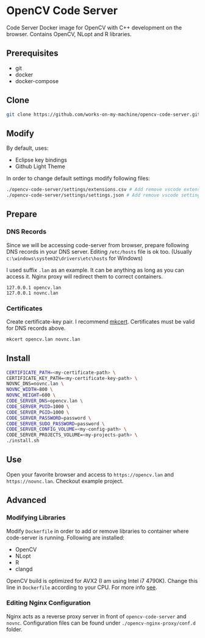 # OpenCV Code Server
Code Server Docker image for OpenCV with C++ development on the browser. Contains OpenCV, NLopt and R libraries.

## Prerequisites
- git
- docker
- docker-compose


## Clone
```bash
git clone https://github.com/works-on-my-machine/opencv-code-server.git
```

## Modify
By default, uses:
- Eclipse key bindings
- Github Light Theme

In order to change default settings modify following files:
```bash
./opencv-code-server/settings/extensions.csv # Add remove vscode extensions
./opencv-code-server/settings/settings.json # Add remove vscode settings
```

## Prepare
### DNS Records
Since we will be accessing code-server from browser, prepare following DNS records in your DNS server. Editing `/etc/hosts` file is ok too. (Usually `c:\windows\system32\drivers\etc\hosts` for Windows)

I used suffix `.lan` as an example. It can be anything as long as you can access it. Nginx proxy will redirect them to correct containers.
```
127.0.0.1 opencv.lan
127.0.0.1 novnc.lan
```
### Certificates
Create certificate-key pair. I recommend [mkcert](https://github.com/FiloSottile/mkcert). Certificates must be valid for DNS records above.

```bash
mkcert opencv.lan novnc.lan
```
## Install
```bash
CERTIFICATE_PATH=<my-certificate-path> \
CERTIFICATE_KEY_PATH=<my-certificate-key-path> \
NOVNC_DNS=novnc.lan \
NOVNC_WIDTH=800 \
NOVNC_HEIGHT=600 \
CODE_SERVER_DNS=opencv.lan \
CODE_SERVER_PUID=1000 \
CODE_SERVER_PGID=1000 \
CODE_SERVER_PASSWORD=password \
CODE_SERVER_SUDO_PASSWORD=password \
CODE_SERVER_CONFIG_VOLUME=<my-config-path> \
CODE_SERVER_PROJECTS_VOLUME=<my-projects-path> \
./install.sh
```

## Use
Open your favorite browser and access to `https://opencv.lan` and `https://novnc.lan`. Checkout example project.

## Advanced
### Modifying Libraries
Modify `Dockerfile` in order to add or remove libraries to container where code-server is running. Following are installed:
- OpenCV
- NLopt
- R
- clangd

OpenCV build is optimized for AVX2 (I am using Intel i7 4790K). Change this line in `Dockerfile` according to your CPU. For more info [see](https://github.com/opencv/opencv/wiki/CPU-optimizations-build-options).

### Editing Nginx Configuration
Nginx acts as a reverse proxy server in front of `opencv-code-server` and `novnc`. Configuration files can be found under `./opencv-nginx-proxy/conf.d` folder.